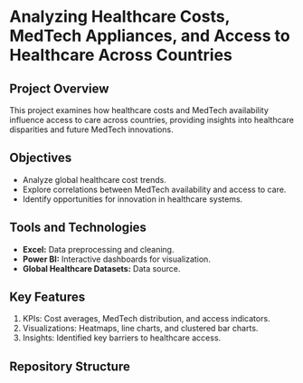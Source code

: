 # Analyzing Healthcare Costs, MedTech Appliances, and Access to Healthcare Across Countries

## Project Overview
This project examines how healthcare costs and MedTech availability influence access to care across countries, providing insights into healthcare disparities and future MedTech innovations.

## Objectives
- Analyze global healthcare cost trends.
- Explore correlations between MedTech availability and access to care.
- Identify opportunities for innovation in healthcare systems.

## Tools and Technologies
- **Excel:** Data preprocessing and cleaning.
- **Power BI:** Interactive dashboards for visualization.
- **Global Healthcare Datasets:** Data source.

## Key Features
1. KPIs: Cost averages, MedTech distribution, and access indicators.
2. Visualizations: Heatmaps, line charts, and clustered bar charts.
3. Insights: Identified key barriers to healthcare access.

## Repository Structure
